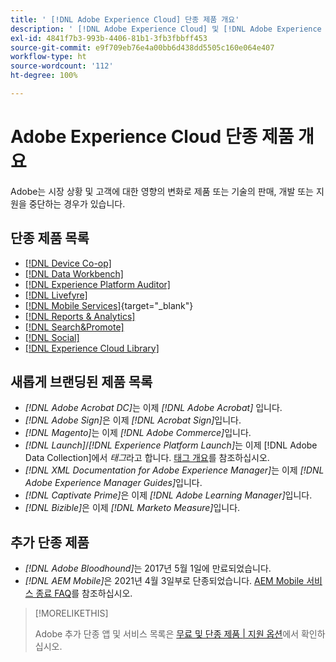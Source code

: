 ```yaml
---
title: ' [!DNL Adobe Experience Cloud] 단종 제품 개요'
description: ' [!DNL Adobe Experience Cloud] 및 [!DNL Adobe Experience Platform] 단종, 중단 또는 서비스 종료 제품'
exl-id: 4841f7b3-993b-4406-81b1-3fb3fbbff453
source-git-commit: e9f709eb76e4a00bb6d438dd5505c160e064e407
workflow-type: ht
source-wordcount: '112'
ht-degree: 100%

---
```


# Adobe Experience Cloud 단종 제품 개요

Adobe는 시장 상황 및 고객에 대한 영향의 변화로 제품 또는 기술의 판매, 개발 또는 지원을 중단하는 경우가 있습니다.

## 단종 제품 목록

* [[!DNL Device Co-op]](device-co-op.md)
* [[!DNL Data Workbench]](data-workbench.md)
* [[!DNL Experience Platform Auditor]](auditor.md)
* [[!DNL Livefyre]](livefyre.md)
* [[!DNL Mobile Services]](https://experienceleague.adobe.com/docs/mobile-services/using/eol.html){target="_blank"}
* [[!DNL Reports & Analytics]](reports-and-analytics.md)
* [[!DNL Search&Promote]](search-promote.md)
* [[!DNL Social]](social.md)
* [[!DNL Experience Cloud Library]](experience-cloud-library.md)

<!--
## Notifications of upcoming products to be discontinued

* [!DNL Data Workbench] end-of-life date is **December 31, 2023**. [Link]

-->

## 새롭게 브랜딩된 제품 목록

* *[!DNL Adobe Acrobat DC]*&#x200B;는 이제 *[!DNL Adobe Acrobat]* 입니다.
* *[!DNL Adobe Sign]*&#x200B;은 이제 *[!DNL Acrobat Sign]*&#x200B;입니다.
* *[!DNL Magento]*&#x200B;는 이제 *[!DNL Adobe Commerce]*&#x200B;입니다.
* *[!DNL Launch]*/*[!DNL Experience Platform Launch]*&#x200B;는 이제 [!DNL Adobe Data Collection]에서 *태그*&#x200B;라고 합니다. [태그 개요](https://experienceleague.adobe.com/docs/experience-platform/tags/home.html)를 참조하십시오.
* *[!DNL XML Documentation for Adobe Experience Manager]*&#x200B;는 이제 *[!DNL Adobe Experience Manager Guides]*&#x200B;입니다.
* *[!DNL Captivate Prime]*&#x200B;은 이제 *[!DNL Adobe Learning Manager]*&#x200B;입니다.
* *[!DNL Bizible]*&#x200B;은 이제 *[!DNL Marketo Measure]*&#x200B;입니다.

## 추가 단종 제품

* *[!DNL Adobe Bloodhound]*&#x200B;는 2017년 5월 1일에 만료되었습니다.
* *[!DNL AEM Mobile]*&#x200B;은 2021년 4월 3일부로 단종되었습니다. [AEM Mobile 서비스 종료 FAQ](https://helpx.adobe.com/digital-publishing-solution/help/aem-mobile-end-of-life-faq.html)를 참조하십시오.

>[!MORELIKETHIS]
>
>Adobe 추가 단종 앱 및 서비스 목록은 [무료 및 단종 제품 | 지원 옵션](https://helpx.adobe.com/support/programs/support-options-free-discontinued-apps-services.html)에서 확인하십시오.
